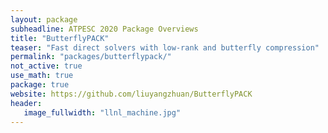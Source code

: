 ```yaml
---
layout: package
subheadline: ATPESC 2020 Package Overviews
title: "ButterflyPACK"
teaser: "Fast direct solvers with low-rank and butterfly compression"
permalink: "packages/butterflypack/"
not_active: true
use_math: true
package: true
website: https://github.com/liuyangzhuan/ButterflyPACK
header:
   image_fullwidth: "llnl_machine.jpg"
---
```

